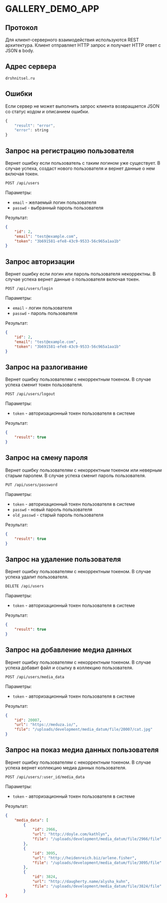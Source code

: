 # GALLERY_DEMO_APP

## Протокол

Для клиент-серверного взаимодействия используются REST архитектура. Клиент отправляет HTTP запрос и получает HTTP ответ с JSON в body.

## Адрес сервера

```
drshnitsel.ru
```

## Ошибки

Если сервер не может выполнить запрос клиента возвращается JSON со статус кодом и описанием ошибки.

```javascript
{
    "result": "error",
    "error": string
}
```

## Запрос на регистрацию пользователя

Вернет ошибку если пользователь с таким логином уже существует. В случае успеха, создаст нового пользователя и вернет данные о нем включая токен.

```
POST /api/users
```

Параметры:

- `email` - желаемый логин пользователя
- `passwd` - выбранный пароль пользователя

Результат:

```json
{
    "id": 2,
    "email": "test@example.com",
    "token": "3b691581-efe8-43c9-9533-56c965a1aa1b"
}
```

## Запрос авторизации

Вернет ошибку если логин или пароль пользователя некорректны. В случае успеха вернет данные о пользователя включая токен.

```
POST /api/users/login
```

Параметры:

- `email` - логин пользователя
- `passwd` - пароль пользователя

Результат:

```json
{
    "id": 2,
    "email": "test@example.com",
    "token": "3b691581-efe8-43c9-9533-56c965a1aa1b"
}
```

## Запрос на разлогивание

Вернет ошибку пользователям с некорректным токеном. В случае успеха сменит токен пользователя.

```
POST /api/users/logout
```

Параметры:

- `token` - авторизационный токен пользователя в системе

Результат:

```json
{
    "result": true
}
```

## Запрос на смену пароля

Вернет ошибку пользователям с некорректным токеном или неверным старым паролем. В случае успеха сменит пароль пользователя.

```
PUT /api/users/password
```

Параметры:

- `token` - авторизационный токен пользователя в системе
- `passwd` - новый пароль пользователя
- `old_passwd` - старый пароль пользователя

Результат:

```json
{
    "result": true
}
```

## Запрос на удаление пользователя

Вернет ошибку пользователям с некорректным токеном. В случае успеха удалит пользователя.

```
DELETE /api/users
```

Параметры:

- `token` - авторизационный токен пользователя в системе

Результат:

```json
{
    "result": true
}
```

## Запрос на добавление медиа данных

Вернет ошибку пользователям с некорректным токеном. В случае успеха добавит файл и ссылку в коллекцию пользователя.

```
POST /api/users/media_data
```

Параметры:

- `token` - авторизационный токен пользователя в системе

Результат:

```json
{
    "id": 20007,
    "url": "https://meduza.io/",
    "file": "/uploads/development/media_datum/file/20007/cat.jpg"
}
```

## Запрос на показ медиа данных пользователя

Вернет ошибку пользователям с некорректным токеном. В случае успеха вернет коллекцию медиа данных пользователя.

```
POST /api/users/:user_id/media_data
```

Параметры:

- `token` - авторизационный токен пользователя в системе

Результат:

```json
{
    "media_data": [
        {
            "id": 2966,
            "url": "http://doyle.com/kathlyn",
            "file": "/uploads/development/media_datum/file/2966/file"
        },
        {
            "id": 3095,
            "url": "http://heidenreich.biz/arlene.fisher",
            "file": "/uploads/development/media_datum/file/3095/file"
        },
        {
            "id": 3824,
            "url": "http://daugherty.name/alysha_kuhn",
            "file": "/uploads/development/media_datum/file/3824/file"
        }
}

```
